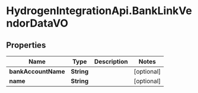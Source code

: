 # HydrogenIntegrationApi.BankLinkVendorDataVO

## Properties
Name | Type | Description | Notes
------------ | ------------- | ------------- | -------------
**bankAccountName** | **String** |  | [optional] 
**name** | **String** |  | [optional] 


